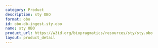 ```yaml
---
category: Product
description: sty OBO
format: obo
id: obo-db-ingest.sty.obo
name: sty OBO
product_url: https://w3id.org/biopragmatics/resources/sty/sty.obo
layout: product_detail
---
```


